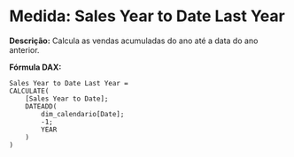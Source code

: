 # Medida: Sales Year to Date Last Year

**Descrição:** Calcula as vendas acumuladas do ano até a data do ano anterior.

**Fórmula DAX:**
```DAX
Sales Year to Date Last Year = 
CALCULATE(
    [Sales Year to Date];
    DATEADD(
        dim_calendario[Date];
        -1;
        YEAR
    )
)
